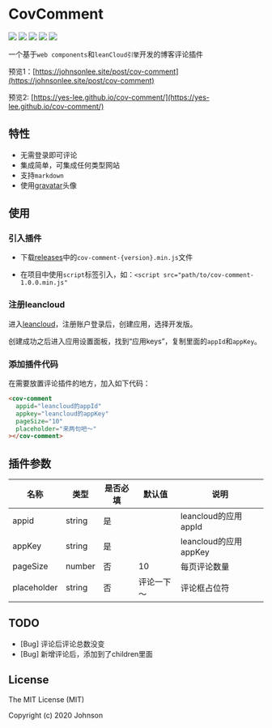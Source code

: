 # CovComment

![](https://img.shields.io/github/issues/YES-Lee/cov-comment) ![](https://img.shields.io/github/license/YES-Lee/cov-comment) ![](https://img.shields.io/github/stars/YES-Lee/cov-comment) ![](https://img.shields.io/github/v/release/YES-Lee/cov-comment) ![](https://img.shields.io/david/YES-Lee/cov-comment)

一个基于`web components`和`leanCloud引擎`开发的博客评论插件

预览1：[https://johnsonlee.site/post/cov-comment](https://johnsonlee.site/post/cov-comment)

预览2: [https://yes-lee.github.io/cov-comment/](https://yes-lee.github.io/cov-comment/)

## 特性

* 无需登录即可评论
* 集成简单，可集成任何类型网站
* 支持`markdown`
* 使用[gravatar](https://en.gravatar.com/)头像

## 使用

### 引入插件

* 下载[releases](https://github.com/YES-Lee/cov-comment/releases)中的`cov-comment-{version}.min.js`文件

* 在项目中使用`script`标签引入，如：`<script src="path/to/cov-comment-1.0.0.min.js"`

### 注册leancloud

进入[leancloud](https://leancloud.cn/)，注册账户登录后，创建应用，选择开发版。

创建成功之后进入应用设置面板，找到“应用keys”，复制里面的`appId`和`appKey`。

### 添加插件代码

在需要放置评论插件的地方，加入如下代码：

```html
<cov-comment
  appid="leancloud的appId"
  appkey="leancloud的appKey"
  pageSize="10"
  placeholder="来两句吧～"
></cov-comment>
```

## 插件参数

|名称|类型|是否必填|默认值|说明|
|---|---|---|---|---|
|appid|string|是||leancloud的应用appId|
|appKey|string|是||leancloud的应用appKey|
|pageSize|number|否|10|每页评论数量|
|placeholder|string|否|评论一下～|评论框占位符|

## TODO

* [Bug] 评论后评论总数没变
* [Bug] 新增评论后，添加到了children里面

## License

The MIT License (MIT)

Copyright (c) 2020 Johnson
